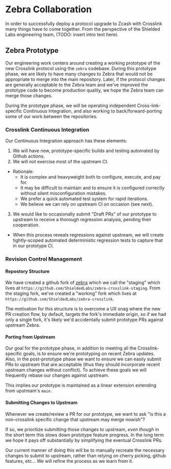 # Zebra Collaboration

In order to successfully deploy a protocol upgrade to Zcash with Crosslink many things have to come together. From the perspective of the Shielded Labs engineering team, (TODO: insert intro text here).

## Zebra Prototype

Our engineering work centers around creating a working prototype of the new Crosslink protocol using the `zebra` codebase. During this prototype phase, we are likely to have many changes to Zebra that would not be appropriate to merge into the main repository. Later, if the protocol changes are generally acceptable to the Zebra team and we've improved the prototype code to become production quality, we hope the Zebra team can merge those changes. 

During the prototype phase, we will be operating independent Cross-link-specific Continuous Integration, and also working to back/forward-porting some of our work between the repositories.

### Crosslink Continuous Integration

Our Continuous Integration approach has these elements:

1. We will have new, prototype-specific builds and testing automated by Github actions.
2. We will _not_ exercise most of the upstream CI.
  - Rationale:
    - It is complex and heavyweight both to configure, execute, and pay for.
    - It may be difficult to maintain and to ensure it is configured correctly without silent misconfiguration mistakes.
    - We prefer a quick automated test system for rapid iterations.
    - We believe we can rely on upstream CI on occasion (see next).
3. We would like to occasionally submit "Draft PRs" of our prototype to upstream to receive a thorough regression analysis, pending their cooperation.
  - When this process reveals regressions against upstream, we will create tightly-scoped automated deterministic regression tests to capture that in our prototype CI.

### Revision Control Management

#### Repostory Structure

We have created a github fork of [zebra](https://github.com/ZcashFoundation/zebra) which we call the "staging" which lives at `https://github.com/ShieldedLabs/zebra-crosslink-staging`. From the staging fork, we've created a "working" fork which lives at `https://github.com/ShieldedLabs/zebra-crosslink`. 

The motivation for this structure is to overcome a UX snag where the new PR creation flow, by default, targets the fork's immediate origin, so if we had only a single fork, it's likely we'd accidentally submit prototype PRs against upstream Zebra. 

#### Porting from Upstream

Our goal for the prototype phase, in addition to meeting all the Crosslink-specific goals, is to ensure we're prototyping on recent Zebra updates. Also, in the post-prototype phase we want to ensure we can easily submit PRs to upstream that are acceptable (thus they should incorporate recent upstream changes without conflict). To achieve these goals we will frequently rebase our changes against upstream.

This implies our prototype is maintained as a linear extension extending from upstream's `main`.

#### Submitting Changes to Upstream

Whenever we create/review a PR for our prototype, we want to ask "is this a non-crosslink specific change that upstream may merge nowish"?

If so, we prioritize submitting those changes to upstream, _even though_ in the short term this slows down prototype feature progress. In the long term we hope it pays off substantially by simplifying the eventual Crosslink PRs.

Our current manner of doing this will be to manually recreate the necessary changes to submit to upstream, rather than relying on cherry picking, github features, etc... We will refine the process as we learn from it.
